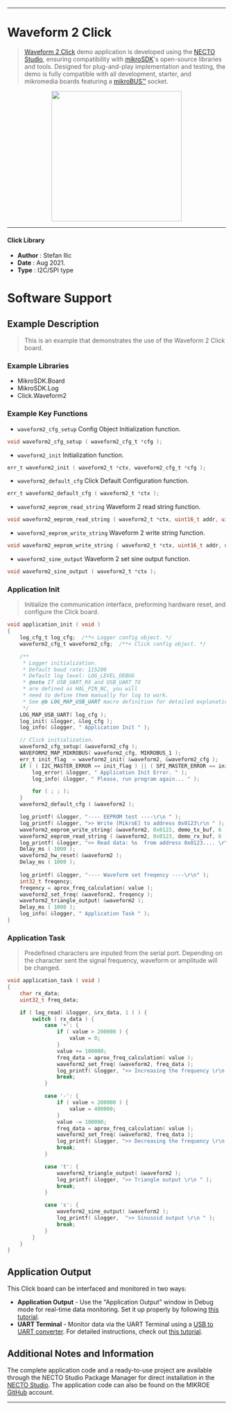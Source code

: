 
---
# Waveform 2 Click

> [Waveform 2 Click](https://www.mikroe.com/?pid_product=MIKROE-4346) demo application is developed using
the [NECTO Studio](https://www.mikroe.com/necto), ensuring compatibility with [mikroSDK](https://www.mikroe.com/mikrosdk)'s
open-source libraries and tools. Designed for plug-and-play implementation and testing, the demo is fully compatible with
all development, starter, and mikromedia boards featuring a [mikroBUS&trade;](https://www.mikroe.com/mikrobus) socket.

<p align="center">
  <img src="https://www.mikroe.com/?pid_product=MIKROE-4346&image=1" height=300px>
</p>

---

#### Click Library

- **Author**        : Stefan Ilic
- **Date**          : Aug 2021.
- **Type**          : I2C/SPI type

# Software Support

## Example Description

> This is an example that demonstrates the use of the Waveform 2 Click board.

### Example Libraries

- MikroSDK.Board
- MikroSDK.Log
- Click.Waveform2

### Example Key Functions

- `waveform2_cfg_setup` Config Object Initialization function.
```c
void waveform2_cfg_setup ( waveform2_cfg_t *cfg );
```

- `waveform2_init` Initialization function.
```c
err_t waveform2_init ( waveform2_t *ctx, waveform2_cfg_t *cfg );
```

- `waveform2_default_cfg` Click Default Configuration function.
```c
err_t waveform2_default_cfg ( waveform2_t *ctx );
```

- `waveform2_eeprom_read_string` Waveform 2 read string function.
```c
void waveform2_eeprom_read_string ( waveform2_t *ctx, uint16_t addr, uint8_t *data_buf, uint16_t len );
```

- `waveform2_eeprom_write_string` Waveform 2 write string function.
```c
void waveform2_eeprom_write_string ( waveform2_t *ctx, uint16_t addr, uint8_t *data_buf, uint16_t len );
```

- `waveform2_sine_output` Waveform 2 set sine output function.
```c
void waveform2_sine_output ( waveform2_t *ctx );
```

### Application Init

> Initialize the communication interface, preforming hardware reset, and configure the Click board.

```c
void application_init ( void ) 
{
    log_cfg_t log_cfg;  /**< Logger config object. */
    waveform2_cfg_t waveform2_cfg;  /**< Click config object. */

    /** 
     * Logger initialization.
     * Default baud rate: 115200
     * Default log level: LOG_LEVEL_DEBUG
     * @note If USB_UART_RX and USB_UART_TX 
     * are defined as HAL_PIN_NC, you will 
     * need to define them manually for log to work. 
     * See @b LOG_MAP_USB_UART macro definition for detailed explanation.
     */
    LOG_MAP_USB_UART( log_cfg );
    log_init( &logger, &log_cfg );
    log_info( &logger, " Application Init " );

    // Click initialization.
    waveform2_cfg_setup( &waveform2_cfg );
    WAVEFORM2_MAP_MIKROBUS( waveform2_cfg, MIKROBUS_1 );
    err_t init_flag  = waveform2_init( &waveform2, &waveform2_cfg );
    if ( ( I2C_MASTER_ERROR == init_flag ) || ( SPI_MASTER_ERROR == init_flag ) ) {
        log_error( &logger, " Application Init Error. " );
        log_info( &logger, " Please, run program again... " );

        for ( ; ; );
    }
    waveform2_default_cfg ( &waveform2 );

    log_printf( &logger, "---- EEPROM test ----\r\n " );
    log_printf( &logger, ">> Write [MikroE] to address 0x0123\r\n " );
    waveform2_eeprom_write_string( &waveform2, 0x0123, demo_tx_buf, 6 );
    waveform2_eeprom_read_string ( &waveform2, 0x0123, demo_rx_buf, 6 );
    log_printf( &logger, ">> Read data: %s  from address 0x0123.... \r\n ", demo_rx_buf );
    Delay_ms ( 1000 );
    waveform2_hw_reset( &waveform2 );
    Delay_ms ( 1000 );
    
    log_printf( &logger, "---- Waveform set freqency ----\r\n" );
    int32_t freqency;
    freqency = aprox_freq_calculation( value );
    waveform2_set_freq( &waveform2, freqency );
    waveform2_triangle_output( &waveform2 );
    Delay_ms ( 1000 );
    log_info( &logger, " Application Task " );
}
```

### Application Task

> Predefined characters are inputed from the serial port. Depending on the character sent the signal frequency, waveform or amplitude will be changed.

```c
void application_task ( void ) 
{
    char rx_data;
    uint32_t freq_data;

    if ( log_read( &logger, &rx_data, 1 ) ) {
        switch ( rx_data ) {
            case '+': {
                if ( value > 200000 ) {
                    value = 0;
                }
                value += 100000;
                freq_data = aprox_freq_calculation( value );
                waveform2_set_freq( &waveform2, freq_data );
                log_printf( &logger, ">> Increasing the frequency \r\n " );
                break;
            }

            case '-': {
                if ( value < 200000 ) {
                    value = 400000;
                }
                value -= 100000;
                freq_data = aprox_freq_calculation( value );
                waveform2_set_freq( &waveform2, freq_data );
                log_printf( &logger, ">> Decreasing the frequency \r\n " );
                break;
            }

            case 't': {
                waveform2_triangle_output( &waveform2 );
                log_printf( &logger, ">> Triangle output \r\n " );
                break;
            }

            case 's': {
                waveform2_sine_output( &waveform2 );
                log_printf( &logger,  ">> Sinusoid output \r\n " );
                break;
            }
        }
    }
}
```

## Application Output

This Click board can be interfaced and monitored in two ways:
- **Application Output** - Use the "Application Output" window in Debug mode for real-time data monitoring.
Set it up properly by following [this tutorial](https://www.youtube.com/watch?v=ta5yyk1Woy4).
- **UART Terminal** - Monitor data via the UART Terminal using
a [USB to UART converter](https://www.mikroe.com/click/interface/usb?interface*=uart,uart). For detailed instructions,
check out [this tutorial](https://help.mikroe.com/necto/v2/Getting%20Started/Tools/UARTTerminalTool).

## Additional Notes and Information

The complete application code and a ready-to-use project are available through the NECTO Studio Package Manager for 
direct installation in the [NECTO Studio](https://www.mikroe.com/necto). The application code can also be found on
the MIKROE [GitHub](https://github.com/MikroElektronika/mikrosdk_click_v2) account.

---
